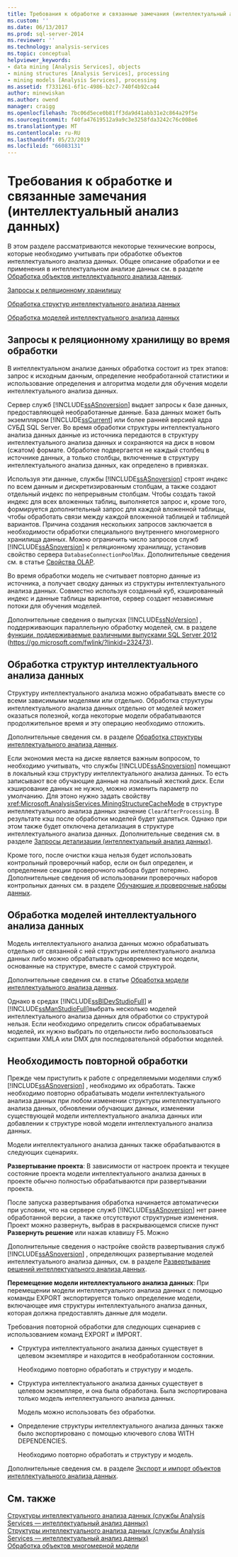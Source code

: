 ```yaml
---
title: Требования к обработке и связанные замечания (интеллектуальный анализ данных) | Документация Майкрософт
ms.custom: ''
ms.date: 06/13/2017
ms.prod: sql-server-2014
ms.reviewer: ''
ms.technology: analysis-services
ms.topic: conceptual
helpviewer_keywords:
- data mining [Analysis Services], objects
- mining structures [Analysis Services], processing
- mining models [Analysis Services], processing
ms.assetid: f7331261-6f1c-4986-b2c7-740f4b92ca44
author: minewiskan
ms.author: owend
manager: craigg
ms.openlocfilehash: 7bc06d5ece0b81ff3da9d41abb31e2c864a29f5e
ms.sourcegitcommit: f40fa47619512a9a9c3e3258fda3242c76c008e6
ms.translationtype: MT
ms.contentlocale: ru-RU
ms.lasthandoff: 05/23/2019
ms.locfileid: "66083131"
---
```

# <a name="processing-requirements-and-considerations-data-mining"></a>Требования к обработке и связанные замечания (интеллектуальный анализ данных)
  В этом разделе рассматриваются некоторые технические вопросы, которые необходимо учитывать при обработке объектов интеллектуального анализа данных. Общее описание обработки и ее применения в интеллектуальном анализе данных см. в разделе [Обработка объектов интеллектуального анализа данных](processing-data-mining-objects.md).  
  
 [Запросы к реляционному хранилищу](#bkmk_QueryReqs)  
  
 [Обработка структур интеллектуального анализа данных](#bkmk_ProcessStructures)  
  
 [Обработка моделей интеллектуального анализа данных](#bkmk_ProcessModels)  
  
##  <a name="bkmk_QueryReqs"></a> Запросы к реляционному хранилищу во время обработки  
 В интеллектуальном анализе данных обработка состоит из трех этапов: запрос к исходным данным, определение необработанной статистики и использование определения и алгоритма модели для обучения модели интеллектуального анализа данных.  
  
 Сервер служб [!INCLUDE[ssASnoversion](../../includes/ssasnoversion-md.md)] выдает запросы к базе данных, предоставляющей необработанные данные. База данных может быть экземпляром [!INCLUDE[ssCurrent](../../includes/sscurrent-md.md)] или более ранней версией ядра СУБД SQL Server. Во время обработки структуры интеллектуального анализа данных данные из источника передаются в структуру интеллектуального анализа данных и сохраняются на диск в новом (сжатом) формате. Обработке подвергается не каждый столбец в источнике данных, а только столбцы, включенные в структуру интеллектуального анализа данных, как определено в привязках.  
  
 Используя эти данные, службы [!INCLUDE[ssASnoversion](../../includes/ssasnoversion-md.md)] строят индекс по всем данным и дискретизированным столбцам, а также создают отдельный индекс по непрерывным столбцам. Чтобы создать такой индекс для всех вложенных таблиц, выполняется запрос и, кроме того, формируется дополнительный запрос для каждой вложенной таблицы, чтобы обработать связи между каждой вложенной таблицей и таблицей вариантов. Причина создания нескольких запросов заключается в необходимости обработки специального внутреннего многомерного хранилища данных. Можно ограничить число запросов служб [!INCLUDE[ssASnoversion](../../includes/ssasnoversion-md.md)] к реляционному хранилищу, установив свойство сервера `DatabaseConnectionPoolMax`. Дополнительные сведения см. в статье [Свойства OLAP](../server-properties/olap-properties.md).  
  
 Во время обработки модель не считывает повторно данные из источника, а получает сводку данных из структуры интеллектуального анализа данных. Совместно используя созданный куб, кэшированный индекс и данные таблицы вариантов, сервер создает независимые потоки для обучения моделей.  
  
 Дополнительные сведения о выпусках [!INCLUDE[ssNoVersion](../../includes/ssnoversion-md.md)] , поддерживающих параллельную обработку моделей, см. в разделе [функции, поддерживаемые различными выпусками SQL Server 2012](https://go.microsoft.com/fwlink/?linkid=232473) (https://go.microsoft.com/fwlink/?linkid=232473).  
  
##  <a name="bkmk_ProcessStructures"></a> Обработка структур интеллектуального анализа данных  
 Структуру интеллектуального анализа можно обрабатывать вместе со всеми зависимыми моделями или отдельно. Обработка структуры интеллектуального анализа данных отдельно от моделей может оказаться полезной, когда некоторые модели обрабатываются продолжительное время и эту операцию необходимо отложить.  
  
 Дополнительные сведения см. в разделе [Обработка структуры интеллектуального анализа данных](process-a-mining-structure.md).  
  
 Если экономия места на диске является важным вопросом, то необходимо учитывать, что службы [!INCLUDE[ssASnoversion](../../includes/ssasnoversion-md.md)] помещают в локальный кэш структуру интеллектуального анализа данных. То есть записывают все обучающие данные на локальный жесткий диск. Если кэширование данных не нужно, можно изменить параметр по умолчанию. Для этоно нужно задать свойству <xref:Microsoft.AnalysisServices.MiningStructureCacheMode> в структуре интеллектуального анализа данных значение `ClearAfterProcessing`. В результате кэш после обработки моделей будет удаляться. Однако при этом также будет отключена детализация в структуре интеллектуального анализа данных. Дополнительные сведения см. в разделе [Запросы детализации (интеллектуальный анализ данных)](drillthrough-queries-data-mining.md).  
  
 Кроме того, после очистки кэша нельзя будет использовать контрольный проверочный набор, если он был определен, и определение секции проверочного набора будет потеряно. Дополнительные сведения об использовании проверочных наборов контрольных данных см. в разделе [Обучающие и проверочные наборы данных](training-and-testing-data-sets.md).  
  
##  <a name="bkmk_ProcessModels"></a> Обработка моделей интеллектуального анализа данных  
 Модель интеллектуального анализа данных можно обрабатывать отдельно от связанной с ней структуры интеллектуального анализа данных либо можно обрабатывать одновременно все модели, основанные на структуре, вместе с самой структурой.  
  
 Дополнительные сведения см. в статье [Обработка модели интеллектуального анализа данных](process-a-mining-model.md).  
  
 Однако в средах [!INCLUDE[ssBIDevStudioFull](../../includes/ssbidevstudiofull-md.md)] и [!INCLUDE[ssManStudioFull](../../includes/ssmanstudiofull-md.md)]выбрать несколько моделей интеллектуального анализа данных для обработки со структурой нельзя. Если необходимо определить список обрабатываемых моделей, их нужно выбрать по отдельности либо воспользоваться скриптами XMLA или DMX для последовательной обработки моделей.  
  
## <a name="when-reprocessing-is-required"></a>Необходимость повторной обработки  
 Прежде чем приступить к работе с определяемыми моделями служб [!INCLUDE[ssASnoversion](../../includes/ssasnoversion-md.md)] , необходимо их обработать. Также необходимо повторно обрабатывать модели интеллектуального анализа данных при любом изменении структуры интеллектуального анализа данных, обновлении обучающих данных, изменении существующей модели интеллектуального анализа данных или добавлении к структуре новой модели интеллектуального анализа данных.  
  
 Модели интеллектуального анализа данных также обрабатываются в следующих сценариях.  
  
 **Развертывание проекта**: В зависимости от настроек проекта и текущее состояние проекта модели интеллектуального анализа данных в проекте обычно полностью обрабатываются при развертывании проекта.  
  
 После запуска развертывания обработка начинается автоматически при условии, что на сервере служб [!INCLUDE[ssASnoversion](../../includes/ssasnoversion-md.md)] нет ранее обработанной версии, а также отсутствуют структурные изменения. Проект можно развернуть, выбрав в раскрывающемся списке пункт **Развернуть решение** или нажав клавишу F5. Можно  
  
 Дополнительные сведения о настройке свойств развертывания служб [!INCLUDE[ssASnoversion](../../includes/ssasnoversion-md.md)] , определяющих развертывание моделей интеллектуального анализа данных, см. в разделе [Развертывание решений интеллектуального анализа данных](deployment-of-data-mining-solutions.md).  
  
 **Перемещение модели интеллектуального анализа данных**: При перемещении модели интеллектуального анализа данных с помощью команды EXPORT экспортируется только определение модели, включающее имя структуры интеллектуального анализа данных, которая должна предоставлять данные для модели.  
  
 Требования повторной обработки для следующих сценариев с использованием команд EXPORT и IMPORT.  
  
-   Структура интеллектуального анализа данных существует в целевом экземпляре и находится в необработанном состоянии.  
  
     Необходимо повторно обработать и структуру и модель.  
  
-   Структура интеллектуального анализа данных существует в целевом экземпляре, и она была обработана. Была экспортирована только модель интеллектуального анализа данных.  
  
     Модель можно использовать без обработки.  
  
-   Определение структуры интеллектуального анализа данных также было экспортировано с помощью ключевого слова WITH DEPENDENCIES.  
  
     Необходимо повторно обработать и структуру и модель.  
  
 Дополнительные сведения см. в разделе [Экспорт и импорт объектов интеллектуального анализа данных](export-and-import-data-mining-objects.md).  
  
## <a name="see-also"></a>См. также  
 [Структуры интеллектуального анализа данных (службы Analysis Services — интеллектуальный анализ данных)](mining-structures-analysis-services-data-mining.md)   
 [Структуры интеллектуального анализа данных (службы Analysis Services — интеллектуальный анализ данных)](mining-structures-analysis-services-data-mining.md)   
 [Обработка объектов многомерной модели](../multidimensional-models/processing-a-multidimensional-model-analysis-services.md)  
  
  
